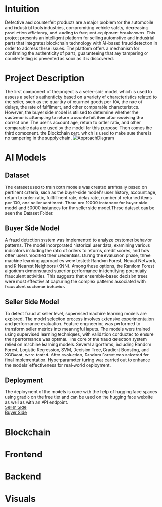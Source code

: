 # Intuition
Defective and counterfeit products are a major problem for the automobile and industrial tools industries, compromising vehicle safety, decreasing production efficiency, and leading to frequent equipment breakdowns. This project presents an intelligent platform for selling automotive and industrial parts that integrates blockchain technology with AI-based fraud detection in order to address these issues. The platform offers a mechanism for confirming the authenticity of parts, guaranteeing that any tampering or counterfeiting is prevented as soon as it is discovered.

# Project Description

The first component of the project is a seller-side model, which is used to assess a seller's authenticity based on a variety of characteristics related to the seller, such as the quantity of returned goods per 100, the rate of delays, the rate of fulfilment, and other comparable characteristics. However, the buyer side model is utilised to determine whether the customer is attempting to return a counterfeit item after receiving the correct one. The user's account age, return to order ratio, and other comparable data are used by the model for this purpose. Then comes the third component, the Blockchain part, which is used to make sure there is no tampering in the supply chain.
![ApproachDiagram](https://github.com/user-attachments/assets/2d12a735-52fe-4618-a7dd-915dfa5d37ba)


# AI Models

## Dataset
The dataset used to train both models was created artificially based on pertinent criteria, such as the buyer-side model's user history, account age, return to order ratio, fullfillment rate, delay rate, number of returned items per 100, and seller sentiment.
There are 10000 instances for buyer side model and 50000 instances for the seller side model.These dataset can be seen the Dataset Folder.

## Buyer Side Model
A fraud detection system was implemented to analyze customer behavior patterns. The model incorporated historical user data, examining various indicators including the ratio of orders to returns, credit scores, and how often users modified their credentials. During the evaluation phase, three machine learning approaches were tested: Random Forest, Neural Network, and K-Nearest Neighbors (KNN). Among these options, the Random Forest algorithm demonstrated superior performance in identifying potentially fraudulent activities. This suggests that ensemble-based decision trees were most effective at capturing the complex patterns associated with fraudulent customer behavior.

## Seller Side Model
To detect fraud at  seller level, supervised machine learning models are explored. The model selection process involves extensive experimentation and performance evaluation.  Feature engineering was performed to transform seller metrics into meaningful inputs. The models were trained using supervised learning techniques, with validation conducted to ensure their performance was optimal. The core of the fraud detection system relied on machine learning models. Several algorithms, including Random Forest, Logistic Regression, SVM, Decision Tree, Gradient Boosting, and XGBoost, were tested. After evaluation, Random Forest was selected for final implementation. Hyperparameter tuning was carried out to enhance the models’ effectiveness for real-world deployment.

## Deployment
The deployment of the models is done with the help of hugging face spaces using gradio on the free tier and can be used on the hugging face website as well as with an API endpoint.<br/>
[Seller Side](https://huggingface.co/spaces/kugo16/Seller-side-model)<br/>
[Buyer Side](https://huggingface.co/spaces/NiharMandahas/KNN_Fraud)

# Blockchain

# Frontend

# Backend

# Visuals

